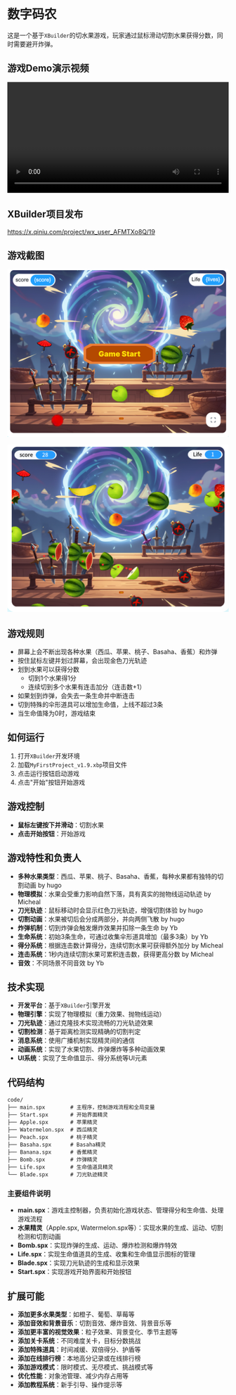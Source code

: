 # 数字码农


这是一个基于`XBuilder`的切水果游戏，玩家通过鼠标滑动切割水果获得分数，同时需要避开炸弹。

## 游戏Demo演示视频

<video src="./Demo演示.mp4" controls width="100%"></video>

## XBuilder项目发布
https://x.qiniu.com/project/wx_user_AFMTXo8Q/19

## 游戏截图

![游戏首页截图](./images/游戏首页.png)

![游戏中画面截图](./images/游戏中画面1.png)
## 游戏规则

- 屏幕上会不断出现各种水果（西瓜、苹果、桃子、Basaha、香蕉）和炸弹
- 按住鼠标左键并划过屏幕，会出现金色刀光轨迹
- 划到水果可以获得分数
  - 切到1个水果得1分
  - 连续切到多个水果有连击加分（连击数+1）
- 如果划到炸弹，会失去一条生命并中断连击
- 切到特殊的伞形道具可以增加生命值，上线不超过3条
- 当生命值降为0时，游戏结束

## 如何运行

1. 打开`XBuilder`开发环境
2. 加载`MyFirstProject_v1.9.xbp`项目文件
3. 点击运行按钮启动游戏
4. 点击"开始"按钮开始游戏

## 游戏控制

- **鼠标左键按下并滑动**：切割水果
- **点击开始按钮**：开始游戏

## 游戏特性和负责人

- **多种水果类型**：西瓜、苹果、桃子、Basaha、香蕉，每种水果都有独特的切割动画 by hugo
- **物理模拟**：水果会受重力影响自然下落，具有真实的抛物线运动轨迹 by Micheal
- **刀光轨迹**：鼠标移动时会显示红色刀光轨迹，增强切割体验 by hugo
- **切割动画**：水果被切后会分成两部分，并向两侧飞散 by hugo
- **炸弹机制**：切到炸弹会触发爆炸效果并扣除一条生命 by Yb
- **生命系统**：初始3条生命，可通过收集伞形道具增加（最多3条）by Yb
- **得分系统**：根据连击数计算得分，连续切割水果可获得额外加分 by Micheal
- **连击系统**：1秒内连续切割水果可累积连击数，获得更高分数 by Micheal
- **音效**：不同场景不同音效 by Yb

## 技术实现

- **开发平台**：基于`XBuilder`引擎开发
- **物理引擎**：实现了物理模拟（重力效果、抛物线运动）
- **刀光轨迹**：通过克隆技术实现流畅的刀光轨迹效果
- **切割检测**：基于距离检测实现精确的切割判定
- **消息系统**：使用广播机制实现精灵间的通信
- **动画系统**：实现了水果切割、炸弹爆炸等多种动画效果
- **UI系统**：实现了生命值显示、得分系统等UI元素

## 代码结构

```
code/
├── main.spx        # 主程序，控制游戏流程和全局变量
├── Start.spx       # 开始界面精灵
├── Apple.spx       # 苹果精灵
├── Watermelon.spx  # 西瓜精灵
├── Peach.spx       # 桃子精灵
├── Basaha.spx      # Basaha精灵
├── Banana.spx      # 香蕉精灵
├── Bomb.spx        # 炸弹精灵
├── Life.spx        # 生命值道具精灵
└── Blade.spx       # 刀光轨迹精灵
```

### 主要组件说明

- **main.spx**：游戏主控制器，负责初始化游戏状态、管理得分和生命值、处理游戏流程
- **水果精灵**（Apple.spx, Watermelon.spx等）：实现水果的生成、运动、切割检测和切割动画
- **Bomb.spx**：实现炸弹的生成、运动、爆炸检测和爆炸特效
- **Life.spx**：实现生命值道具的生成、收集和生命值显示图标的管理
- **Blade.spx**：实现刀光轨迹的生成和显示效果
- **Start.spx**：实现游戏开始界面和开始按钮

## 扩展可能

- **添加更多水果类型**：如橙子、葡萄、草莓等
- **添加音效和背景音乐**：切割音效、爆炸音效、背景音乐等
- **添加更丰富的视觉效果**：粒子效果、背景变化、季节主题等
- **添加关卡系统**：不同难度关卡，目标分数挑战
- **添加特殊道具**：时间减缓、双倍得分、护盾等
- **添加在线排行榜**：本地高分记录或在线排行榜
- **添加游戏模式**：限时模式、无尽模式、挑战模式等
- **优化性能**：对象池管理、减少内存占用等
- **添加教程系统**：新手引导、操作提示等

